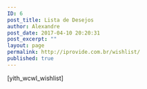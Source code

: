 ```yaml
---
ID: 6
post_title: Lista de Desejos
author: Alexandre
post_date: 2017-04-10 20:20:31
post_excerpt: ""
layout: page
permalink: http://iprovide.com.br/wishlist/
published: true
---
```

[yith_wcwl_wishlist]